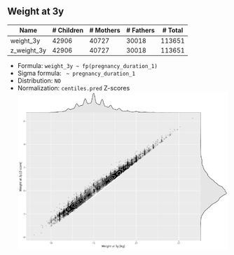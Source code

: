 ## Weight at 3y

| Name | # Children | # Mothers | # Fathers | # Total |
| ---- | ---------- | --------- | --------- | ------- |
| weight_3y | 42906 | 40727 | 30018 | 113651 |
| z_weight_3y | 42906 | 40727 | 30018 | 113651 |

- Formula: `weight_3y ~ fp(pregnancy_duration_1)`
- Sigma formula: ` ~ pregnancy_duration_1`
- Distribution: `NO`
- Normalization: `centiles.pred` Z-scores
![](plots/z_weight_3y_vs_weight_3y_child.png)


